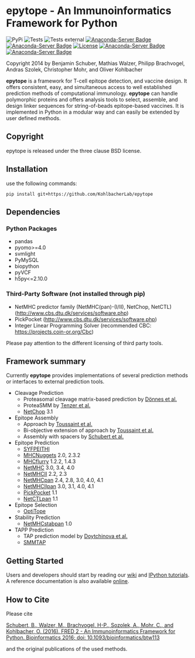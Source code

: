 # epytope - An Immunoinformatics Framework for Python

![PyPi](https://github.com/KohlbacherLab/epytope/actions/workflows/pypi-publish.yml/badge.svg)
![Tests](https://github.com/KohlbacherLab/epytope/actions/workflows/python-test-conda.yml/badge.svg)
![Tests external](https://github.com/KohlbacherLab/epytope/actions/workflows/python-test-conda-external.yml/badge.svg)
[![Anaconda-Server Badge](https://anaconda.org/bioconda/epytope/badges/version.svg)](https://anaconda.org/bioconda/epytope)
[![Anaconda-Server Badge](https://anaconda.org/bioconda/epytope/badges/latest_release_date.svg)](https://anaconda.org/bioconda/epytope)
[![License](https://img.shields.io/badge/License-BSD_3--Clause-blue.svg)](https://opensource.org/licenses/BSD-3-Clause)
[![Anaconda-Server Badge](https://anaconda.org/bioconda/epytope/badges/platforms.svg
)](https://anaconda.org/bioconda/epytope)
[![Anaconda-Server Badge](https://anaconda.org/bioconda/epytope/badges/downloads.svg)](https://anaconda.org/bioconda/epytope)

Copyright 2014 by Benjamin Schuber, Mathias Walzer, Philipp Brachvogel, Andras Szolek, Christopher Mohr, and Oliver Kohlbacher

**epytope** is a framework for T-cell epitope detection, and vaccine design. It offers consistent, easy, and simultaneous access to well established prediction methods of computational immunology. **epytope** can handle polymorphic proteins and offers analysis tools to select, assemble, and design linker sequences for string-of-beads epitope-based vaccines. It is implemented in Python in a modular way and can easily be extended by user defined methods.

## Copyright

epytope is released under the three clause BSD license.

## Installation

use the following commands:

    pip install git+https://github.com/KohlbacherLab/epytope

## Dependencies

### Python Packages

- pandas
- pyomo>=4.0
- svmlight
- PyMySQL
- biopython
- pyVCF
- h5py<=2.10.0

### Third-Party Software (not installed through pip)

- NetMHC predictor family (NetMHC(pan)-(I/II), NetChop, NetCTL) (<http://www.cbs.dtu.dk/services/software.php>)
- PickPocket (<http://www.cbs.dtu.dk/services/software.php>)
- Integer Linear Programming Solver (recommended CBC: <https://projects.coin-or.org/Cbc>)

Please pay attention to the different licensing of third party tools.

## Framework summary

Currently **epytope** provides implementations of several prediction methods or interfaces to external prediction tools.

- Cleavage Prediction
  - Proteasomal cleavage matrix-based prediction by [Dönnes et al.](https://pubmed.ncbi.nlm.nih.gov/15987883/)
  - ProteaSMM by [Tenzer et al.](https://pubmed.ncbi.nlm.nih.gov/15868101/)
  - [NetChop](https://pubmed.ncbi.nlm.nih.gov/15744535/) 3.1
- Epitope Assembly
  - Approach by [Toussaint et al.](https://pubmed.ncbi.nlm.nih.gov/21875632/)
  - Bi-objective extension of approach by [Toussaint et al.](https://pubmed.ncbi.nlm.nih.gov/21875632/)
  - Assembly with spacers by [Schubert et al.](https://pubmed.ncbi.nlm.nih.gov/26813686/)
- Epitope Prediction
  - [SYFPEITHI](https://link.springer.com/article/10.1007/s002510050595)
  - [MHCNuggets](https://pubmed.ncbi.nlm.nih.gov/31871119/) 2.0, 2.3.2
  - [MHCflurry](https://pubmed.ncbi.nlm.nih.gov/29960884/) 1.2.2, 1.4.3
  - [NetMHC](https://pubmed.ncbi.nlm.nih.gov/26515819/) 3.0, 3.4, 4.0
  - [NetMHCII](https://pubmed.ncbi.nlm.nih.gov/29315598/) 2.2, 2.3
  - [NetMHCpan](https://pubmed.ncbi.nlm.nih.gov/28978689/) 2.4, 2.8, 3.0, 4.0, 4.1
  - [NetMHCIIpan](https://pubmed.ncbi.nlm.nih.gov/32406916/) 3.0, 3.1, 4.0, 4.1
  - [PickPocket](https://pubmed.ncbi.nlm.nih.gov/19297351/) 1.1
  - [NetCTLpan](https://pubmed.ncbi.nlm.nih.gov/20379710/) 1.1
- Epitope Selection
  - [OptiTope](https://www.ncbi.nlm.nih.gov/pmc/articles/PMC2703925/)
- Stability Prediction
  - [NetMHCstabpan](https://www.ncbi.nlm.nih.gov/pmc/articles/PMC4976001/) 1.0
- TAPP Prediction
  - TAP prediction model by [Doytchinova et al.](https://pubmed.ncbi.nlm.nih.gov/15557175/)
  - [SMMTAP](https://pubmed.ncbi.nlm.nih.gov/12902473/)

## Getting Started

Users and developers should start by reading our [wiki](https://github.com/KohlbacherLab/epytope/wiki) and [IPython tutorials](https://github.com/KohlbacherLab/epytope/tree/master/epytope/tutorials). A reference documentation is also available [online](http://epytope.readthedocs.org/en/latest/).

## How to Cite

Please cite

[Schubert, B., Walzer, M., Brachvogel, H-P., Sozolek, A., Mohr, C., and Kohlbacher, O. (2016). FRED 2 - An Immunoinformatics Framework for Python. Bioinformatics 2016; doi: 10.1093/bioinformatics/btw113](http://bioinformatics.oxfordjournals.org/content/early/2016/02/26/bioinformatics.btw113.short?rss=1)

and the original publications of the used methods.
